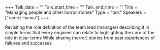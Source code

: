 +++
Talk_date = ""
Talk_start_time = ""
Talk_end_time = ""
Title = "Managing people and other horror stories"
Type = "talk"
Speakers = ["ramez-hanna"]
+++

Revisiting the role definition of the team lead (manager) describing it in simple terms that every engineer can relate to
highlighting the core of the role in clear terms 
While sharing (horror) stories from past experiences of failures and successes

